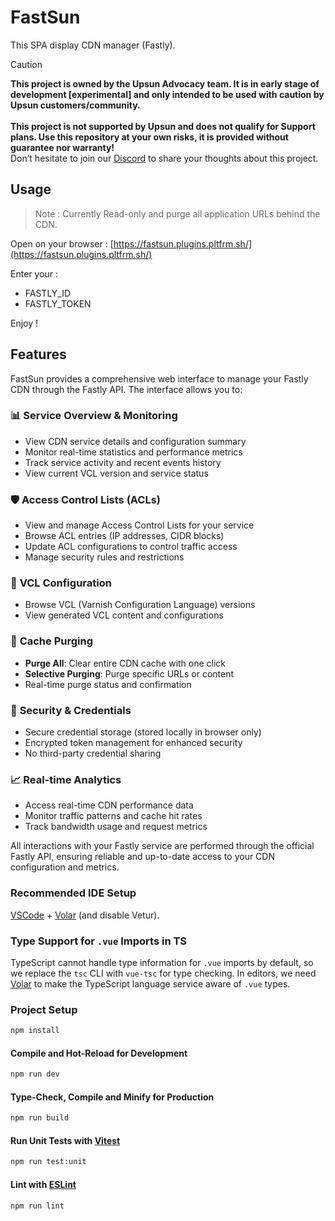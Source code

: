 # FastSun

This SPA display CDN manager (Fastly).

> [!CAUTION]
> **This project is owned by the Upsun Advocacy team. It is in early stage of development [experimental] and only intended to be used with caution by Upsun customers/community.   <br /><br />This project is not supported by Upsun and does not qualify for Support plans. Use this repository at your own risks, it is provided without guarantee nor warranty!**  
> Don’t hesitate to join our [Discord](https://discord.gg/upsun) to share your thoughts about this project.

## Usage

> Note : Currently Read-only and purge all application URLs behind the CDN.

Open on your browser : [https://fastsun.plugins.pltfrm.sh/](https://fastsun.plugins.pltfrm.sh/)

Enter your :
- FASTLY_ID
- FASTLY_TOKEN

Enjoy !

## Features

FastSun provides a comprehensive web interface to manage your Fastly CDN through the Fastly API. The interface allows you to:

### 📊 **Service Overview & Monitoring**
- View CDN service details and configuration summary
- Monitor real-time statistics and performance metrics
- Track service activity and recent events history
- View current VCL version and service status

### 🛡️ **Access Control Lists (ACLs)**
- View and manage Access Control Lists for your service
- Browse ACL entries (IP addresses, CIDR blocks)
- Update ACL configurations to control traffic access
- Manage security rules and restrictions

### 🔧 **VCL Configuration**
- Browse VCL (Varnish Configuration Language) versions
- View generated VCL content and configurations

### 🧹 **Cache Purging**
- **Purge All**: Clear entire CDN cache with one click
- **Selective Purging**: Purge specific URLs or content
- Real-time purge status and confirmation

### 🔐 **Security & Credentials**
- Secure credential storage (stored locally in browser only)
- Encrypted token management for enhanced security
- No third-party credential sharing

### 📈 **Real-time Analytics**
- Access real-time CDN performance data
- Monitor traffic patterns and cache hit rates
- Track bandwidth usage and request metrics

All interactions with your Fastly service are performed through the official Fastly API, ensuring reliable and up-to-date access to your CDN configuration and metrics.


### Recommended IDE Setup

[VSCode](https://code.visualstudio.com/) + [Volar](https://marketplace.visualstudio.com/items?itemName=Vue.volar) (and disable Vetur).

### Type Support for `.vue` Imports in TS

TypeScript cannot handle type information for `.vue` imports by default, so we replace the `tsc` CLI with `vue-tsc` for type checking. In editors, we need [Volar](https://marketplace.visualstudio.com/items?itemName=Vue.volar) to make the TypeScript language service aware of `.vue` types.


### Project Setup

```sh
npm install
```

#### Compile and Hot-Reload for Development

```sh
npm run dev
```

#### Type-Check, Compile and Minify for Production

```sh
npm run build
```

#### Run Unit Tests with [Vitest](https://vitest.dev/)

```sh
npm run test:unit
```

#### Lint with [ESLint](https://eslint.org/)

```sh
npm run lint
```
